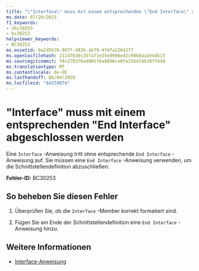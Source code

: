 ```yaml
---
title: "\"Interface\" muss mit einem entsprechenden \"End Interface\" abgeschlossen werden"
ms.date: 07/20/2015
f1_keywords:
- vbc30253
- bc30253
helpviewer_keywords:
- BC30253
ms.assetid: 0a2d5b70-997f-4926-ab79-4fdfa23042f7
ms.openlocfilehash: 21147630c35fa71e25e9986e42c9868aa3e4d515
ms.sourcegitcommit: f8c270376ed905f6a8896ce0fe25b4f4b38ff498
ms.translationtype: MT
ms.contentlocale: de-DE
ms.lasthandoff: 06/04/2020
ms.locfileid: "84359074"
---
```

# <a name="interface-must-end-with-a-matching-end-interface"></a>"Interface" muss mit einem entsprechenden "End Interface" abgeschlossen werden
Eine `Interface` -Anweisung tritt ohne entsprechende `End Interface` -Anweisung auf. Sie müssen eine `End Interface` -Anweisung verwenden, um die Schnittstellendefinition abzuschließen.  
  
 **Fehler-ID:** BC30253  
  
## <a name="to-correct-this-error"></a>So beheben Sie diesen Fehler  
  
1. Überprüfen Sie, ob die `Interface` -Member korrekt formatiert sind.  
  
2. Fügen Sie am Ende der Schnittstellendefinition eine `End Interface` -Anweisung hinzu.  
  
## <a name="see-also"></a>Weitere Informationen

- [Interface-Anweisung](../language-reference/statements/interface-statement.md)
